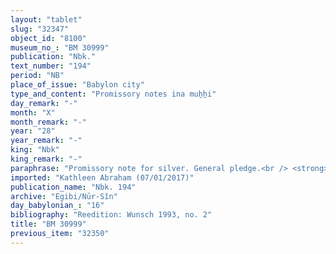 ```yaml
---
layout: "tablet"
slug: "32347"
object_id: "8100"
museum_no_: "BM 30999"
publication: "Nbk."
text_number: "194"
period: "NB"
place_of_issue: "Babylon city"
type_and_content: "Promissory notes ina muẖẖi"
day_remark: "-"
month: "X"
month_remark: "-"
year: "28"
year_remark: "-"
king: "Nbk"
king_remark: "-"
paraphrase: "Promissory note for silver. General pledge.<br /> <strong>B</strong> owes 3 1/2 shekels of silver to <strong>A</strong>, to be paid in Nisan (I). Should he fail to do so, he shall deliver a full amount (<em>gamru</em>) of 4;0.0.0 (kor) of barley in Babylon. All the debtor&#39;s property in and outside the city are pledged to the creditor. Names of 3 witnesses and the scribe: Mu&scaron;ēzibBēl/&Scaron;ulāya//Bēl-eṭēru.<br /> <br /> <strong>A</strong> = Zēru-ukīn/Nab&ucirc;-ibni//Nabāya; <strong>B</strong> = Mannu-iqabbu/Nab&ucirc;-nā&#39;id"
imported: "Kathleen Abraham (07/01/2017)"
publication_name: "Nbk. 194"
archive: "Egibi/Nūr-Sîn"
day_babylonian_: "16"
bibliography: "Reedition: Wunsch 1993, no. 2"
title: "BM 30999"
previous_item: "32350"
---
```

